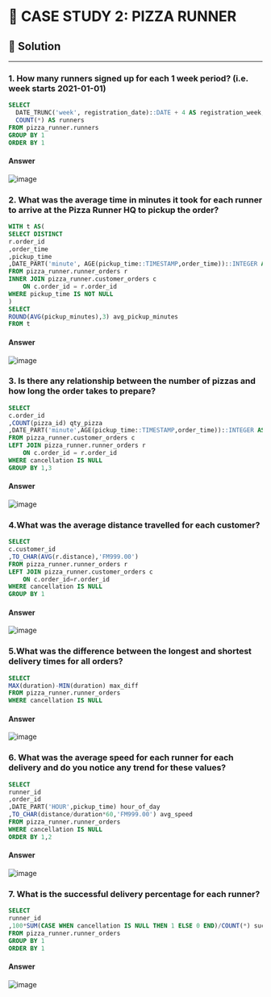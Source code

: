 # 🍕 CASE STUDY 2: PIZZA RUNNER
## 🌟 Solution
***
### 1. How many runners signed up for each 1 week period? (i.e. week starts 2021-01-01)
```sql
SELECT
  DATE_TRUNC('week', registration_date)::DATE + 4 AS registration_week,
  COUNT(*) AS runners
FROM pizza_runner.runners
GROUP BY 1
ORDER BY 1
```
#### Answer
![image](https://user-images.githubusercontent.com/108972584/263502143-160c927d-3055-4008-b6b2-1f82bfd41b9d.png)
### 2. What was the average time in minutes it took for each runner to arrive at the Pizza Runner HQ to pickup the order?
```sql
WITH t AS(
SELECT DISTINCT
r.order_id
,order_time
,pickup_time
,DATE_PART('minute', AGE(pickup_time::TIMESTAMP,order_time))::INTEGER AS pickup_minutes
FROM pizza_runner.runner_orders r 
INNER JOIN pizza_runner.customer_orders c 
	ON c.order_id = r.order_id
WHERE pickup_time IS NOT NULL
)
SELECT 
ROUND(AVG(pickup_minutes),3) avg_pickup_minutes
FROM t
```
#### Answer
![image](https://user-images.githubusercontent.com/108972584/263502791-d650d3c7-741f-4753-9c91-7c25f19f7681.png)
### 3. Is there any relationship between the number of pizzas and how long the order takes to prepare?
```sql
SELECT
c.order_id
,COUNT(pizza_id) qty_pizza
,DATE_PART('minute',AGE(pickup_time::TIMESTAMP,order_time))::INTEGER AS time_pickup
FROM pizza_runner.customer_orders c
LEFT JOIN pizza_runner.runner_orders r 
 	ON c.order_id = r.order_id
WHERE cancellation IS NULL
GROUP BY 1,3
```
#### Answer
![image](https://user-images.githubusercontent.com/108972584/263991546-36b7b7c3-cfb2-4b09-b3dc-2e040f0455ea.png)
### 4.What was the average distance travelled for each customer?
```sql
SELECT
c.customer_id
,TO_CHAR(AVG(r.distance),'FM999.00')
FROM pizza_runner.runner_orders r 
LEFT JOIN pizza_runner.customer_orders c  
	ON c.order_id=r.order_id
WHERE cancellation IS NULL
GROUP BY 1
```
#### Answer
![image](https://user-images.githubusercontent.com/108972584/263998259-54b0ecc4-5145-4aa8-bcf8-900cb94b28cb.png)
### 5.What was the difference between the longest and shortest delivery times for all orders?
```sql
SELECT
MAX(duration)-MIN(duration) max_diff
FROM pizza_runner.runner_orders 
WHERE cancellation IS NULL
```
#### Answer
![image](https://user-images.githubusercontent.com/108972584/264001153-af2523a7-fb29-45c3-a5b8-de6ed22edbb2.png)
### 6. What was the average speed for each runner for each delivery and do you notice any trend for these values?
```sql
SELECT
runner_id
,order_id
,DATE_PART('HOUR',pickup_time) hour_of_day
,TO_CHAR(distance/duration*60,'FM999.00') avg_speed
FROM pizza_runner.runner_orders 
WHERE cancellation IS NULL
ORDER BY 1,2
```
#### Answer
![image](https://user-images.githubusercontent.com/108972584/264226572-acffe470-b211-4a30-b6af-93f4e6a1efff.png)
### 7. What is the successful delivery percentage for each runner?
```sql
SELECT
runner_id
,100*SUM(CASE WHEN cancellation IS NULL THEN 1 ELSE 0 END)/COUNT(*) success_percent
FROM pizza_runner.runner_orders 
GROUP BY 1
ORDER BY 1
```
#### Answer
![image](https://user-images.githubusercontent.com/108972584/264252187-7bde8ad0-ac93-41ba-8fcf-6d267acc2fdd.png)

